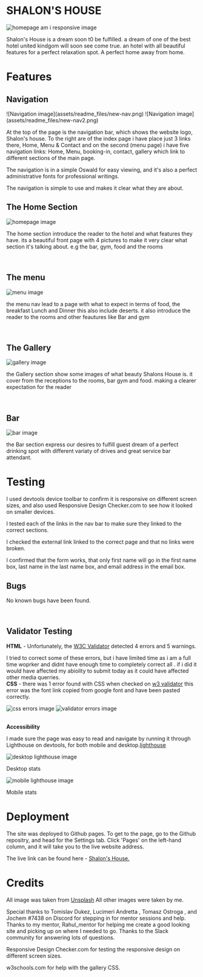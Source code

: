 <h1>SHALON'S HOUSE</h1>

 ![homepage am i responsive image](assets/readme_files/responsive.png)

Shalon's House is a dream soon t0 be fulfilled. a dream of one of the best hotel united kindgom will soon see come true. an hotel with all beautiful features for a perfect relaxation spot. A perfect home away from home.

<h1>Features</h1>

<h2>Navigation</h2>
![Navigation image](assets/readme_files/new-nav.png)
![Navigation image](assets/readme_files/new-nav2.png)

<p>At the top of the page is the navigation bar, which shows the website logo, Shalon's house. To the right are of the index page i have place just 3 links there, Home, Menu & Contact and on the second (menu page) i have five navigation links: Home, Menu, booking-in, contact, gallery which link
to different sections of the main page.</p>
<p>The navigation is in a simple Oswald for easy viewing, and it's also a perfect administrative fonts for professional writings.
<p>The navigation is simple to use and makes it clear what they are about.

<br>
<h2>The Home Section</h2>


![homepage image](assets/readme_files/homepage.png)

<p>The home section introduce the reader to the hotel and what features they have. its a beautiful front page with 4 pictures to make it very clear what section it's talking about. e.g the bar, gym, food and the rooms </p>

<br>
<h2>The menu</h2>

![menu image](assets/readme_files/menu.png)

the menu nav lead to a page with what to expect in terms of food, the breakfast Lunch and Dinner this also include deserts. it also introduce the reader to the rooms and other feautures like Bar and gym

<br>

<h2>The Gallery</h2>

![gallery image](assets/readme_files/gallery.png)

the Gallery section show some images of what beauty Shalons House is. it cover from the receptions to the rooms, bar gym and food. making a clearer expectation for the reader

<br>

<h2>Bar</h2>

![bar image](assets/readme_files/bar.png)

the Bar section express our desires to fulfill guest dream of a perfect drinking spot with different variaty of drives and great service bar attendant.
 <br>

 <h1>Testing</h1>
 

 I used devtools device toolbar to confirm it is responsive on different screen sizes, and also used Responsive Design Checker.com to see how it looked on smaller devices.

 <p>I tested each of the links in the nav bar to make sure they linked to the correct sections.

 <p>I checked the external link linked to the correct page and that no links were broken.

 <p>I confirmed that the form works, that only first name will go in the first name box, last name in the last name box, and email address in the email box. 

<br>
 <h2>Bugs</h2>

No known bugs have been found.

<br>

<h2>Validator Testing</h2>

<strong>HTML</strong> - Unfortunately, the <a href="https://validator.w3.org/nu/#textarea">W3C Validator</a> detected 4 errors and 5 warnings. 

<p>
I tried to correct some of these errors, but i have limited time as i am a full time woprker and didnt have enough time to completely correct all . if i did it would have affected my abiolity to submit today as it could have affected other media querries. 

<br>
<strong>CSS</strong> - there was 1 error found with CSS when checked on <a href="https://validator.w3.org/nu/#textarea".>w3 validator</a> this error was the font link copied from google font and have been pasted correctly.

![css errors image](assets/readme_files/css_error.png)
![validator errors image](assets/readme_files/errors.png)

<br>
<strong>Accessibility</strong>

I made sure the page was easy to read and navigate by running it through Lighthouse on devtools, for both mobile and desktop.<a href="https://8000-brightigiem-shalonshous-1w1704r2rmn.ws-eu94.gitpod.io/menu.html">lighthouse</a>


![desktop lighthouse image](assets/readme_files/desktop_version.png)
<p>Desktop stats</p>

![mobile lighthouse image](assets/readme_files/mobile_version.png)
<p>Mobile stats</p>

<h1>Deployment</h1>

The site was deployed to Github pages. To get to the page, go to the Github repositry, and head for the Settings tab. Click 'Pages' on the left-hand column, and 
it will take you to the live website address. 
<p>The live link can be found here -  <a href="https://brightigiemokha.github.io/Shalon-s-House.html/">Shalon's House.</a>

<br>
<h1>Credits</h1>

All image was taken from  <a href="https://unsplash.com/">Unsplash</a>
All other images were taken by me.

Special thanks to Tomislav Dukez, Lucimeri Andretta , Tomasz Ostroga , and Jochem
#7438 on Discord for stepping in for mentor sessions and help. Thanks to my mentor, Rahul_mentor for helping me create a good looking site and 
picking up on where I needed to go. Thanks to the Slack community for answering lots of questions.</p>

 Responsive Design Checker.com for testing the responsive design on different screen sizes. 
 
 <p>w3schools.com for help with the gallery CSS. 

 









